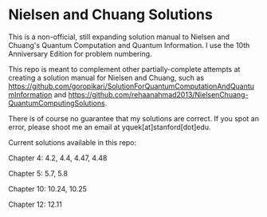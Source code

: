 # Nielsen and Chuang Solutions 

This is a non-official, still expanding solution manual to Nielsen and Chuang's Quantum Computation and Quantum Information. I use the 10th Anniversary Edition for problem numbering.

This repo is meant to complement other partially-complete attempts at creating a solution manual for Nielsen and Chuang, such as https://github.com/goropikari/SolutionForQuantumComputationAndQuantumInformation and https://github.com/rehaanahmad2013/NielsenChuang-QuantumComputingSolutions.

There is of course no guarantee that my solutions are correct. If you spot an error, please shoot me an email at yquek[at]stanford[dot]edu.

Current solutions available in this repo:

Chapter 4: 4.2, 4.4, 4.47, 4.48

Chapter 5: 5.7, 5.8

Chapter 10: 10.24, 10.25

Chapter 12: 12.11
